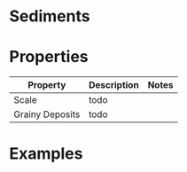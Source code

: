# Sediments


# Properties


| Property | Description | Notes | 
| -------- | ----------- | ----- |
| Scale | todo | |
| Grainy Deposits | todo | |




# Examples
